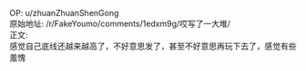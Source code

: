 
OP: u/zhuanZhuanShenGong  
原始地址: /r/FakeYoumo/comments/1edxm9g/哎写了一大堆/  
正文:  
感觉自己底线还越来越高了，不好意思发了，甚至不好意思再玩下去了，感觉有些羞愧
